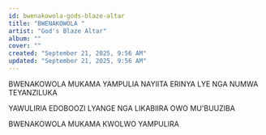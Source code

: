 ```yaml
---
id: bwenakowola-gods-blaze-altar
title: "BWENAKOWOLA "
artist: "God's Blaze Altar"
album: ""
cover: ""
created: "September 21, 2025, 9:56 AM"
updated: "September 21, 2025, 9:56 AM"
---
```



BWENAKOWOLA 
MUKAMA YAMPULIA 
NAYIITA ERINYA  LYE
NGA NUMWA TEYANZILUKA


YAWULIRIA EDOBOOZI 
LYANGE  NGA LIKABIIRA
OWO MU'BUUZIBA


BWENAKOWOLA 
MUKAMA KWOLWO 
YAMPULIRA

